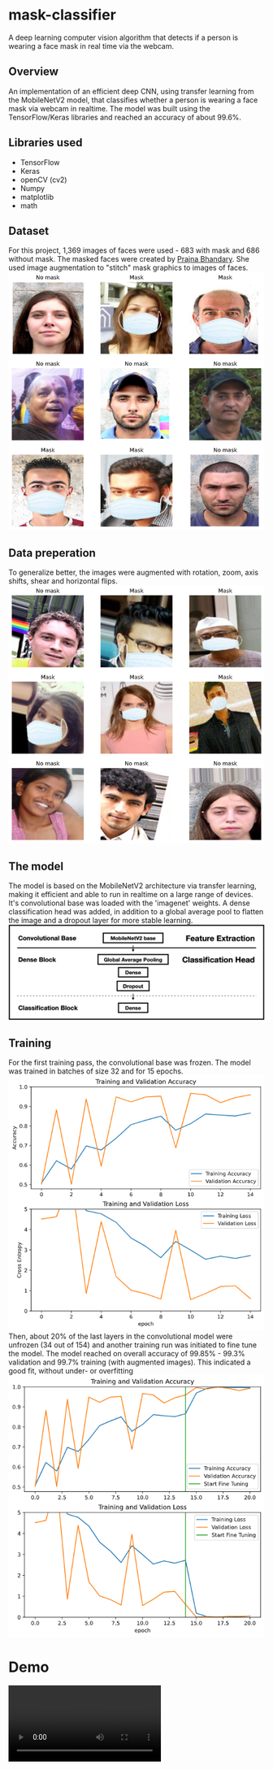 # mask-classifier
A deep learning computer vision algorithm that detects if a person is wearing a face mask in real time via the webcam.

## Overview
An implementation of an efficient deep CNN, using transfer learning from the MobileNetV2 model, that classifies whether a person is wearing a face mask via webcam in realtime. The model was built using the TensorFlow/Keras libraries and reached an accuracy of about 99.6%.

## Libraries used
* TensorFlow
* Keras
* openCV (cv2)
* Numpy
* matplotlib
* math

## Dataset
For this project, 1,369 images of faces were used - 683 with mask and 686 without mask. The masked faces were created by [Prajna Bhandary](https://github.com/prajnasb/observations/tree/master/experiements/data). She used image augmentation to "stitch" mask graphics to images of faces.<br/>
![sample images](https://github.com/rakrkracker/mask-classifier/blob/master/images/faces_val.png)<br/>

## Data preperation
To generalize better, the images were augmented with rotation, zoom, axis shifts, shear and horizontal flips.
![augmented images](https://github.com/rakrkracker/mask-classifier/blob/master/images/faces_train.png)<br/>

## The model
The model is based on the MobileNetV2 architecture via transfer learning, making it efficient and able to run in realtime on a large range of devices. It's convolutional base was loaded with the 'imagenet' weights. A dense classification head was added, in addition to a global average pool to flatten the image and a dropout layer for more stable learning.<br/>
![transfer model](https://github.com/rakrkracker/mask-classifier/blob/master/images/transfer_model.png)<br/>

## Training
For the first training pass, the convolutional base was frozen. The model was trained in batches of size 32 and for 15 epochs.<br/>
![training curves](https://github.com/rakrkracker/mask-classifier/blob/master/images/learning_curve1.png)<br/>
Then, about 20% of the last layers in the convolutional model were unfrozen (34 out of 154) and another training run was initiated to fine tune the model. The model reached on overall accuracy of 99.85% - 99.3% validation and 99.7% training (with augmented images). This indicated a good fit, without under- or overfitting <br/>
![fine tuning curves](https://github.com/rakrkracker/mask-classifier/blob/master/images/learning_curve2.png)<br/>

# Demo
![Mask demo](https://github.com/rakrkracker/mask-classifier/blob/master/videos/cam_video.mp4)
